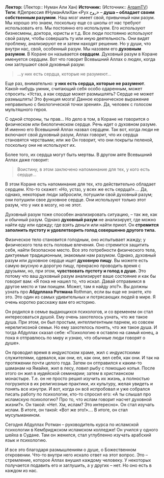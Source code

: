 **Лектор:** (Лектор:: Нуман Али Хан)
**Источник:** (Источник:: [ArqamTV](https://www.youtube.com/watch?v=1rXVjVMcpcs))
**Теги:** #Депрессия #НуманАлиХан
«Рух روح» – **душа – обладает своим собственным разумом**. Наш мозг имеет свой, привычный нам разум. Мы хорошо это знаем, поскольку еще со школы от нас требуют использовать его. Мы постоянно его используем. Его используют бизнесмены, доктора, юристы и т.д.
Все люди постоянно используют свой разум, чтобы совершать ту или иную
деятельность. Они видят проблему, анализируют ее и затем находят решение. Но у души, что внутри нас, свой, особенный разум. Мы назовем его **духовным разумом**. В Коране он называется **сердцем**. Духовный разум в Коране именуется сердцем. 
Вот что говорит Всевышний Аллах о людях, когда они заглушают свой духовный разум: 
> …у них есть сердца, которые не разумеют…

Еще раз, внимательно: **у них есть сердца, которые не разумеют**. Какой-нибудь умник, считающий себя особо одаренным, может спросить: «Устаз, а как сердце может размышлять? Сердце не может размышлять! Это функция мозга! Данное кораническое выражение неправильно с биологической точки зрения». Да, человек с голосом мультяшного героя.

С одной стороны, ты прав… Но дело в том, в Коране не говорится о физическом или биологическом сердце. Речь идет о духовном разуме. И именно его Всевышний Аллах назвал сердцем. Так вот, когда люди не включают свой духовный разум, Аллах говорит, что их сердца становятся черствыми; или же Он говорит, что они покрыты пеленой, поскольку они не используют их.

Более того, их сердца могут быть мертвы. В другом аяте Всевышний Аллах даже говорит:
> Воистину, в этом заключено напоминание для тех, у кого есть сердце… 

В этом Коране есть напоминание для тех, кто действительно обладает сердцем. Кто-то скажет: «Но, устаз, у всех же есть сердца!».… Да, однако, некоторые люди забросили, потушили свой духовный разум; они потушили свое духовное сердце.
Они используют только этот разум, что у них в мозгу, но не этот.

Духовный разум тоже способен анализировать ситуацию, – так же, как и обычный разум. Однако **духовный разум** не анализирует, где можно найти еду или одежду; где взять деньги или найти приют. Он **стремится заполнить пустоту и удовлетворить голод совершенно другого типа.**

Физическое тело становится голодным, оно испытывает жажду; у физического тела есть половые влечения. Оно стремится защитить себя, найти безопасное место. Все это потребности физического тела, диктуемые традиционным, знакомым нам разумом. Однако, духовный разум или духовное сердце ищет **духовную пищу**. Вы можете есть самую вкусную и дорогую пищу, прекрасно проводить время с друзьями, но, при этом, **чувствовать пустоту и голод в душе.**
Это потому что ваш духовный разум анализирует ваше состояние и как бы говорит вам: «Я пока не нашел то, что искал. Давай отправимся в другое место и там поищем. Может, там я найду это?». Вы должны узнать про **Абдуллаха Ротмана** Rothman, если вы еще не знаете, кто это. Это один из самых удивительных и потрясающих людей в мире.
Я очень коротко расскажу вам его историю. 

Он родился в семье выдающихся психологов, и со временем он стал интересоваться душой. Ему очень захотелось узнать, что же такое душа. При этом, он был простым, интеллигентным парнем, из совсем нерелигиозной семьи. Но ему захотелось понять, что же такое душа. И тогда Абдуллах сказал себе: «Психологию я оставлю на самый конец, а пока я отправлюсь по миру и узнаю, что обычные люди говорят о душе».

Он проводил время в индуистском храме, жил с индуистскими служителями, одевался, как они, ел, как они, вел себя, как они. И так на протяжении почти целого года. Затем он отправился к каким-то шаманам на Ямайке, жил в лесу, ловил рыбу с помощью копья. После этого он жил в иудейской семинарии; затем в христианском монастыре.
Т.е. он не просто решил изучить их жизнь, а полностью погрузился в их религиозные практики, их культуру, желая увидеть и понять все изнутри. И вот, когда он всё испробовал и уже собрался писать работу по психологии, кто-то спросил его: «А ты слышал про исламскую психологию? Про то, что ислам говорит насчет духовной жизни?».
Он такой: «Нет. Хм, ислам? Это интересно». Он стал изучать ислам. В итоге, он такой: «Вот же это!».… В итоге, он стал мусульманином.

Сегодня Абдуллах Ротман – руководитель курса по исламской психологии в Кембриджском исламском колледже! Он учился у одного шейха в Судане. Там он женился, стал углубленно изучать арабский язык и психологию.

И все это благодаря размышлениям о душе, о Божественном откровении. Что-то внутри него искало ответ на этот вопрос. Это – стремление, которое Аллах внушил каждому человеку. У некоторых получается подавить его и заглушить, а у других – нет. Но оно есть в каждом из нас.

